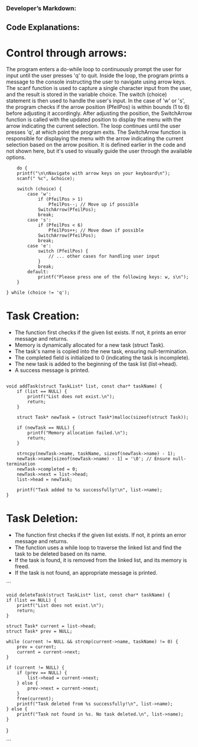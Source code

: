 ### Developer’s Markdown:

## Code Explanations: 

# Control through arrows: 
The program enters a do-while loop to continuously prompt the user for input until the user presses 'q' to quit.
Inside the loop, the program prints a message to the console instructing the user to navigate using arrow keys.
The scanf function is used to capture a single character input from the user, and the result is stored in the variable choice.
The switch (choice) statement is then used to handle the user's input. In the case of 'w' or 's', the program checks if the arrow position (PfeilPos) is within bounds (1 to 6) before adjusting it accordingly. After adjusting the position, the SwitchArrow function is called with the updated position to display the menu with the arrow indicating the current selection.
The loop continues until the user presses 'q', at which point the program exits.
The SwitchArrow function is responsible for displaying the menu with the arrow indicating the current selection based on the arrow position. It is defined earlier in the code and not shown here, but it's used to visually guide the user through the available options.

```
	do {
    printf("\n\nNavigate with arrow keys on your keyboard\n");
    scanf(" %c", &choice);

    switch (choice) {
        case 'w':
            if (PfeilPos > 1)
                PfeilPos--; // Move up if possible
            SwitchArrow(PfeilPos);
            break;
        case 's':
            if (PfeilPos < 6)
                PfeilPos++; // Move down if possible
            SwitchArrow(PfeilPos);
            break;
        case 'e':
            switch (PfeilPos) {
                // ... other cases for handling user input
            }
            break;
        default:
            printf("Please press one of the following keys: w, s\n");
    }

} while (choice != 'q');

```
# Task Creation: 
* The function first checks if the given list exists. If not, it prints an error message and returns.
* Memory is dynamically allocated for a new task (struct Task).
* The task's name is copied into the new task, ensuring null-termination.
* The completed field is initialized to 0 (indicating the task is incomplete).
* The new task is added to the beginning of the task list (list->head).
* A success message is printed.

```

void addTask(struct TaskList* list, const char* taskName) {
    if (list == NULL) {
        printf("List does not exist.\n");
        return;
    }

    struct Task* newTask = (struct Task*)malloc(sizeof(struct Task));

    if (newTask == NULL) {
        printf("Memory allocation failed.\n");
        return;
    }

    strncpy(newTask->name, taskName, sizeof(newTask->name) - 1);
    newTask->name[sizeof(newTask->name) - 1] = '\0'; // Ensure null-termination
    newTask->completed = 0;
    newTask->next = list->head;
    list->head = newTask;

    printf("Task added to %s successfully!\n", list->name);
}

```

# Task Deletion:
* The function first checks if the given list exists. If not, it prints an error message and returns.
* The function uses a while loop to traverse the linked list and find the task to be deleted based on its name.
* If the task is found, it is removed from the linked list, and its memory is freed.
* If the task is not found, an appropriate message is printed.

´´´

	void deleteTask(struct TaskList* list, const char* taskName) {
    if (list == NULL) {
        printf("List does not exist.\n");
        return;
    }

    struct Task* current = list->head;
    struct Task* prev = NULL;

    while (current != NULL && strcmp(current->name, taskName) != 0) {
        prev = current;
        current = current->next;
    }

    if (current != NULL) {
        if (prev == NULL) {
            list->head = current->next;
        } else {
            prev->next = current->next;
        }
        free(current);
        printf("Task deleted from %s successfully!\n", list->name);
    } else {
        printf("Task not found in %s. No task deleted.\n", list->name);
    }
}


´´´

